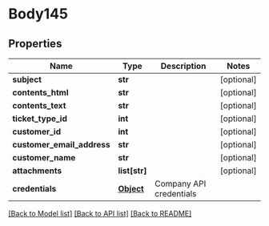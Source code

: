 # Body145

## Properties
Name | Type | Description | Notes
------------ | ------------- | ------------- | -------------
**subject** | **str** |  | [optional] 
**contents_html** | **str** |  | [optional] 
**contents_text** | **str** |  | [optional] 
**ticket_type_id** | **int** |  | [optional] 
**customer_id** | **int** |  | [optional] 
**customer_email_address** | **str** |  | [optional] 
**customer_name** | **str** |  | [optional] 
**attachments** | **list[str]** |  | [optional] 
**credentials** | [**Object**](Object.md) | Company API credentials | 

[[Back to Model list]](../README.md#documentation-for-models) [[Back to API list]](../README.md#documentation-for-api-endpoints) [[Back to README]](../README.md)

